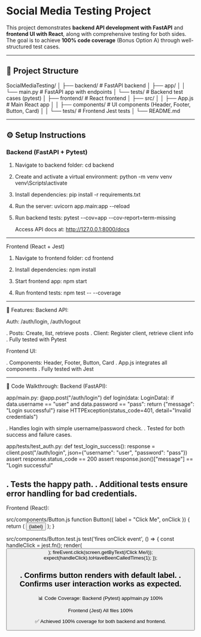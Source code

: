 # Social Media Testing Project

This project demonstrates **backend API development with FastAPI** and **frontend UI with React**, along with comprehensive testing for both sides.  
The goal is to achieve **100% code coverage** (Bonus Option A) through well-structured test cases.

---------------------------------------------------------------------------------

## 📂 Project Structure

SocialMediaTesting/
│
├── backend/ # FastAPI backend
│ ├── app/
│ │ └── main.py # FastAPI app with endpoints
│ └── tests/ # Backend test cases (pytest)
│
├── frontend/ # React frontend
│ ├── src/
│ │ ├── App.js # Main React app
│ │ ├── components/ # UI components (Header, Footer, Button, Card)
│ │ └── tests/ # Frontend Jest tests
│
└── README.md








-------------------------------------------------------------------------------

## ⚙️ Setup Instructions

### Backend (FastAPI + Pytest)
1. Navigate to backend folder:
   cd backend
2. Create and activate a virtual environment:
   python -m venv venv
   venv\Scripts\activate
3. Install dependencies:
   pip install -r requirements.txt

4. Run the server:
   uvicorn app.main:app --reload

5. Run backend tests:
   pytest --cov=app --cov-report=term-missing

    Access API docs at: http://127.0.0.1:8000/docs
------------------------------------------------------------------------------------

Frontend (React + Jest)

1. Navigate to frontend folder:
   cd frontend

2. Install dependencies:
   npm install

3. Start frontend app:
   npm start

4. Run frontend tests:
   npm test -- --coverage
---------------------------------------------------------------------------------------

🚀 Features: 
Backend API:

Auth: /auth/login, /auth/logout

. Posts: Create, list, retrieve posts
. Client: Register client, retrieve client info
. Fully tested with Pytest

Frontend UI:

. Components: Header, Footer, Button, Card
. App.js integrates all components
. Fully tested with Jest

----------------------------------------------------------------------------------------

🧪 Code Walkthrough:
Backend (FastAPI):

app/main.py:
@app.post("/auth/login")
def login(data: LoginData):
    if data.username == "user" and data.password == "pass":
        return {"message": "Login successful"}
    raise HTTPException(status_code=401, detail="Invalid credentials")

. Handles login with simple username/password check.
. Tested for both success and failure cases.


app/tests/test_auth.py: 
def test_login_success():
    response = client.post("/auth/login", json={"username": "user", "password": "pass"})
    assert response.status_code == 200
    assert response.json()["message"] == "Login successful"

. Tests the happy path.
. Additional tests ensure error handling for bad credentials.
-------------------------------------------------------------------------------------------

Frontend (React):

   src/components/Button.js
   function Button({ label = "Click Me", onClick }) {
  return (
    <button className="App-button" onClick={onClick}>
      {label}
    </button>
  );
}


src/components/Button.test.js
test('fires onClick event', () => {
  const handleClick = jest.fn();
  render(<Button onClick={handleClick} />);
  fireEvent.click(screen.getByText(/Click Me/i));
  expect(handleClick).toHaveBeenCalledTimes(1);
});

. Confirms button renders with default label.
. Confirms user interaction works as expected.
-----------------------------------------------------------------------------------------------

📊 Code Coverage:
Backend (Pytest)
app/main.py      100%

Frontend (Jest)
All files       100%

✅ Achieved 100% coverage for both backend and frontend.
